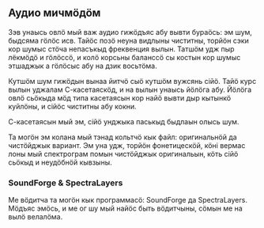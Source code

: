 ## Аудио мичмӧдӧм

Зэв унаысь овлӧ мый важ аудио гижӧдъяс абу вывти бураӧсь: эм шум, быдсяма гӧлӧс исв. Тайӧс позӧ неуна видлыны чиститны, торйӧн сэки кор шумыс стӧча непасъкыд фреквенция вылын. Татшӧм удж пыр лёкмӧдӧ и гӧлӧссӧ, и колӧ корсьны баланссӧ сы костын кор шумыс этшаджык а гӧлӧсыс абу на дзик восьтӧма.

Кутшӧм шум гижӧдын вынаа йитчӧ сыӧ кутшӧм вужсянь сійӧ. Тайӧ курс вылын уджалам С-касетаяскӧд, и на вылын унаысь йӧлӧга абу. Йӧлӧга овлӧ сьӧкыда мӧд типа касетаясын кор найӧ вывти дыр кытынкӧ куйлӧны, и сійӧс чиститны абу кокни.

С-касетаясын мый эм, сійӧ унджыка паськыд быдлаын олысь шум.

Та могӧн эм колана мый тэнад кольтчӧ кык файл: оригинальнӧй да чистӧйджык вариант. Эм уна удж, торйӧн фонетицескӧй, кӧні вермас лоны мый спектрограм помын чистӧйджык оригинальын, кӧть сійӧ сьӧкыд и неудӧбнӧй кывзыны.

###  SoundForge & SpectraLayers

Ме вӧдитча та могӧн кык программасӧ: SoundForge да SpectraLayers. Мӧдъяс эмӧсь, и ме ог шу мый найӧс быть вӧдитчыны, сӧмын ме на вылӧ велалӧма. 
